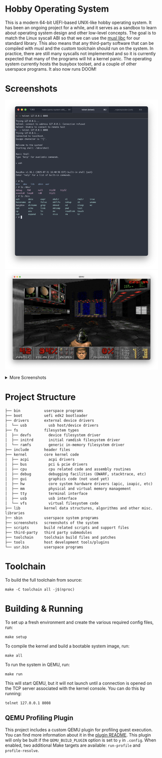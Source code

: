 # Hobby Operating System

This is a modern 64-bit UEFI-based UNIX-like hobby operating system. It has been an 
ongoing project for a while, and it serves as a sandbox to learn about operating
system design and other low-level concepts. The goal is to match the Linux syscall
ABI so that we can use the [musl libc](https://musl.libc.org/) for our standard library.
This also means that any third-party software that can be compiled with musl and
the custom toolchain should run on the system. In practice, there are still many
syscalls not implemented and so it is currently expected that many of the programs
will hit a kernel panic. The operating system currently hosts the busybox toolset,
and a couple of other userspace programs. It also now runs DOOM!

# Screenshots

![user shell](screenshots/user_shell.png)
![doom game](screenshots/doom_game.png)

<details>

<summary>More Screenshots</summary>

![bootloader logs](screenshots/boot_logs.png)
![doom shell](screenshots/doom_shell.png)
![doom title](screenshots/doom_title.png)

</details>

# Project Structure

```
├── bin           userspace programs
├── boot          uefi edk2 bootloader
├── drivers       external device drivers
│  └── usb          usb host/device drivers
├── fs            filesystem types
│  ├── devfs        device filesystem driver
│  ├── initrd       initial ramdisk filesystem driver
│  └── ramfs        generic in-memory filesystem driver 
├── include       header files
├── kernel        core kernel code
│  ├── acpi         acpi drivers
│  ├── bus          pci & pcie drivers
│  ├── cpu          cpu related code and assembly routines
│  ├── debug        debugging facilities (DWARF, stacktrace, etc)
│  ├── gui          graphics code (not used yet)
│  ├── hw           core system hardware drivers (apic, ioapic, etc)
│  ├── mm           physical and virtual memory management
│  ├── tty          terminal interface
│  ├── usb          usb interface
│  └── vfs          virtual filesystem code
├── lib           kernel data structures, algorithms and other misc. libraries
├── sbin          userspace system programs
├── screenshots   screenshots of the system
├── scripts       build related scripts and support files
├── third-party   third party submodules
├── toolchain     toolchain build files and patches
├── tools         host development tools/plugins
└── usr.bin       userspace programs
```

# Toolchain

To build the full toolchain from source:
```shell
make -C toolchain all -j$(nproc)
```

# Building & Running

To set up a fresh environment and create the various required config files, run:
```shell
make setup
```
To compile the kernel and build a bootable system image, run:
```shell
make all
```
To run the system in QEMU, run:
```shell
make run
```
This will start QEMU, but it will not launch until a connection is opened on the
TCP server associated with the kernel console. You can do this by running:
```shell
telnet 127.0.0.1 8008
```

## QEMU Profiling Plugin

This project includes a custom QEMU plugin for profiling guest execution. You can find more information
about it in the [plugin README](tools/qemu-profile-plugin/README.md). This plugin will only be built if
the `QEMU_BUILD_PLUGIN` option is set to `y` in `.config`. When enabled, two additional Make targets are
available: `run-profile` and `profile-resolve`.
